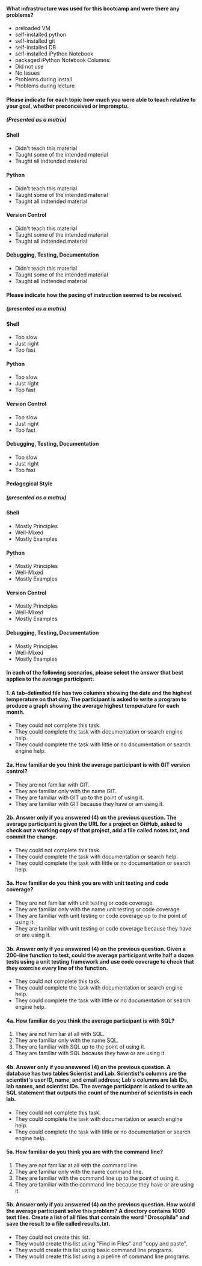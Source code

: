 #### What infrastructure was used for this bootcamp and were there any problems?
* preloaded VM
* self-installed python
* self-installed git
* self-installed DB
* self-installed iPython Notebook
* packaged iPython Notebook
Columns:
* Did not use
* No Issues
* Problems during install
* Problems during lecture

#### Please indicate for each topic how much you were able to teach relative to your goal, whether preconceived or impromptu.
##### (Presented as a matrix)
#### Shell
* Didn't teach this material
* Taught some of the intended material
* Taught all indtended material

#### Python
* Didn't teach this material
* Taught some of the intended material
* Taught all indtended material

#### Version Control
* Didn't teach this material
* Taught some of the intended material
* Taught all indtended material

#### Debugging, Testing, Documentation
* Didn't teach this material
* Taught some of the intended material
* Taught all indtended material

#### Please indicate how the pacing of instruction seemed to be received.
##### (presented as a matrix)
#### Shell
* Too slow
* Just right
* Too fast

#### Python
* Too slow
* Just right
* Too fast

#### Version Control
* Too slow
* Just right
* Too fast

#### Debugging, Testing, Documentation
* Too slow
* Just right
* Too fast

#### Pedagogical Style
##### (presented as a matrix)

#### Shell
* Mostly Principles
* Well-Mixed
* Mostly Examples

#### Python
* Mostly Principles
* Well-Mixed
* Mostly Examples

#### Version Control
* Mostly Principles
* Well-Mixed
* Mostly Examples

#### Debugging, Testing, Documentation
* Mostly Principles
* Well-Mixed
* Mostly Examples

#### In each of the following scenarios, please select the answer that best applies to the average participant:
#### 1. A tab-delimited file has two columns showing the date and the highest temperature on that day. The participant is asked to write a program to produce a graph showing the average highest temperature for each month.
* They could not complete this task.
* They could complete the task with documentation or search engine help.
* They could complete the task with little or no documentation or search engine help.

#### 2a. How familiar do you think the average participant is with GIT version control?
* They are not familiar with GIT.
* They are familiar only with the name GIT.
* They are familiar with GIT up to the point of using it.
* They are familiar with GIT because they have or am using it.

#### 2b. Answer only if you answered (4) on the previous question. The average participant is given the URL for a project on GitHub, asked to check out a working copy of that project, add a file called notes.txt, and commit the change.
* They could not complete this task.
* They could complete the task with documentation or search help.
* They could complete the task with little or no documentation or search help.


#### 3a. How familiar do you think you are with unit testing and code coverage? 
* They are not familiar with unit testing or code coverage.
* They are familiar only with the name unit testing or code coverage.
* They are familiar with unit testing or code coverage up to the point of using it.
* They are familiar with unit testing or code coverage because they have or are using it.

#### 3b. Answer only if you answered (4) on the previous question. Given a 200-line function to test, could the average participant write half a dozen tests using a unit testing framework and use code coverage to check that they exercise every line of the function.
* They could not complete this task.
* They could complete the task with documentation or search engine help.
* They could complete the task with little or no documentation or search engine help.

#### 4a. How familiar do you think the average participant is with SQL?
1. They are not familiar at all with SQL.
2. They are familiar only with the name SQL.
3. They are familiar with SQL up to the point of using it.
4. They are familiar with SQL because they have or are using it.

#### 4b. Answer only if you answered (4) on the previous question. A database has two tables Scientist and Lab. Scientist's columns are the scientist's user ID, name, and email address; Lab's columns are lab IDs, lab names, and scientist IDs. The average participant is asked to write an SQL statement that outputs the count of the number of scientists in each lab.
* They could not complete this task.
* They could complete the task with documentation or search engine help.
* They could complete the task with little or no documentation or search engine help.

#### 5a. How familiar do you think you are with the command line?
1. They are not familiar at all with the command line.
2. They are familiar only with the name command line.
3. They are familiar with the command line up to the point of using it.
4. They are familiar with the command line because they have or are using it.

#### 5b. Answer only if you answered (4) on the previous question. How would the average participant solve this problem? A directory contains 1000 text files. Create a list of all files that contain the word "Drosophila" and save the result to a file called results.txt.
* They could not create this list.
* They would create this list using "Find in Files" and "copy and paste".
* They would create this list using basic command line programs.
* They would create this list using a pipeline of command line programs.
